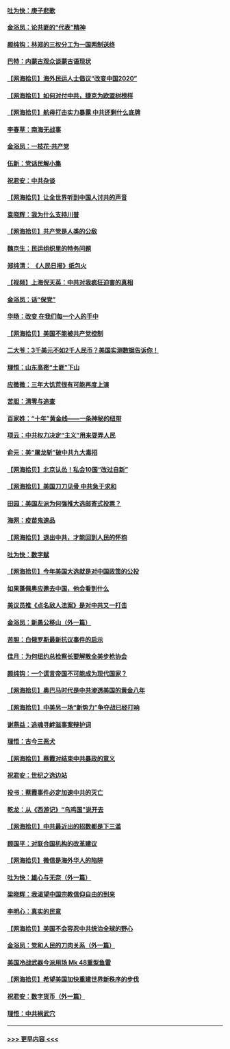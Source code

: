 #### [吐为快：庚子悲歌](../pages/nsc993/n12378821.md?t=09040951) 
#### [金浴凤：论共匪的“代表”精神](../pages/nsc993/n12377546.md?t=09040951) 
#### [颜纯钩：林郑的三权分工为一国两制送终](../pages/nsc993/n12377306.md?t=09040951) 
#### [巴特：内蒙古观众谈蒙古语现状](../pages/nsc993/n12376923.md?t=09040951) 
#### [【网海拾贝】海外民运人士倡议“改变中国2020”](../pages/nsc993/n12376682.md?t=09040951) 
#### [【网海拾贝】如何对付中共，捷克为欧盟树榜样](../pages/nsc993/n12374209.md?t=09040951) 
#### [【网海拾贝】航母打击实力暴露 中共还剩什么底牌](../pages/nsc993/n12371825.md?t=09040951) 
#### [李春草：南海无战事](../pages/nsc993/n12371159.md?t=09040951) 
#### [金浴凤：一枝花·共产党](../pages/nsc993/n12368757.md?t=09040951) 
#### [伍新：党话民解小集](../pages/nsc993/n12366907.md?t=09040951) 
#### [祝君安：中共杂谈](../pages/nsc993/n12366076.md?t=09040951) 
#### [【网海拾贝】让全世界听到中国人讨共的声音](../pages/nsc993/n12365569.md?t=09040951) 
#### [袁晓辉：我为什么支持川普](../pages/nsc993/n12362670.md?t=09040951) 
#### [【网海拾贝】共产党是人类的公敌](../pages/nsc993/n12363182.md?t=09040951) 
#### [魏京生：民运组织里的特务问题](../pages/nsc993/n12363010.md?t=09040951) 
#### [郑纯清： 《人民日报》纸包火](../pages/nsc993/n12362706.md?t=09040951) 
#### [【视频】上海倪天英：中共对我疯狂迫害的真相](../pages/nsc993/n12356341.md?t=09040951) 
#### [金浴凤：话“保党”](../pages/nsc993/n12361867.md?t=09040951) 
#### [华旸：改变 在我们每一个人的手中](../pages/nsc993/n12361774.md?t=09040951) 
#### [【网海拾贝】美国不能被共产党控制](../pages/nsc993/n12360271.md?t=09040951) 
#### [二大爷：3千美元不如2千人民币？美国实测数据告诉你！](../pages/nsc993/n12358563.md?t=09040951) 
#### [理悟：山东高密“土匪”下山](../pages/nsc993/n12358535.md?t=09040951) 
#### [应微微：三年大饥荒很有可能再度上演](../pages/nsc993/n12358523.md?t=09040951) 
#### [苦胆：清零与追查](../pages/nsc993/n12358501.md?t=09040951) 
#### [百家姓：“十年”黄金线——一条神秘的纽带](../pages/nsc993/n12358319.md?t=09040951) 
#### [项云：中共权力决定“主义”用来耍弄人民](../pages/nsc993/n12358172.md?t=09040951) 
#### [俞元：美“屠龙斩”破中共九大毒招](../pages/nsc993/n12357822.md?t=09040951) 
#### [【网海拾贝】北京认怂！私会10国“改过自新”](../pages/nsc993/n12357784.md?t=09040951) 
#### [【网海拾贝】美国刀刀见骨 中共急于求和](../pages/nsc993/n12355511.md?t=09040951) 
#### [田园：美国左派为何强推大选邮寄式投票？](../pages/nsc993/n12352963.md?t=09040951) 
#### [海网：疫苗鬼速品](../pages/nsc993/n12354438.md?t=09040951) 
#### [【网海拾贝】退出中共，才能回到人民的怀抱](../pages/nsc993/n12352634.md?t=09040951) 
#### [吐为快：数字赋](../pages/nsc993/n12352317.md?t=09040951) 
#### [【网海拾贝】今年美国大选就是对中国政策的公投](../pages/nsc993/n12350973.md?t=09040951) 
#### [如果蓬佩奥应邀去中国，他会看到什么](../pages/nsc993/n12350945.md?t=09040951) 
#### [美议员推《点名敌人法案》是对中共又一打击](../pages/nsc993/n12350765.md?t=09040951) 
#### [金浴凤：新愚公移山（外一篇）](../pages/nsc993/n12350253.md?t=09040951) 
#### [苦胆：白俄罗斯最新抗议事件的启示](../pages/nsc993/n12349989.md?t=09040951) 
#### [佳月：为何纽约总检察长要解散全美步枪协会](../pages/nsc993/n12349939.md?t=09040951) 
#### [颜纯钩：一个谎言帝国不可能成为现代国家？](../pages/nsc993/n12349898.md?t=09040951) 
#### [【网海拾贝】奥巴马时代是中共渗透美国的黄金八年](../pages/nsc993/n12349284.md?t=09040951) 
#### [【网海拾贝】中美另一场“新势力”争夺战已经打响](../pages/nsc993/n12346998.md?t=09040951) 
#### [谢燕益：追魂寻衅滋事案辩护词](../pages/nsc993/n12346892.md?t=09040951) 
#### [理悟：古今三恶犬](../pages/nsc993/n12345190.md?t=09040951) 
#### [【网海拾贝】蔡霞对结束中共暴政的意义](../pages/nsc993/n12344263.md?t=09040951) 
#### [祝君安：世纪之选边站](../pages/nsc993/n12342382.md?t=09040951) 
#### [投书：蔡霞事件必定加速中共的灭亡](../pages/nsc993/n12341881.md?t=09040951) 
#### [乾龙：从《西游记》“乌鸡国”说开去](../pages/nsc993/n12341690.md?t=09040951) 
#### [【网海拾贝】中共最近出的招数都是下三滥](../pages/nsc993/n12341593.md?t=09040951) 
#### [顾国平：对联合国机构的改革建议](../pages/nsc993/n12339928.md?t=09040951) 
#### [【网海拾贝】微信是海外华人的陷阱](../pages/nsc993/n12338868.md?t=09040951) 
#### [吐为快：雄心与无奈（外一篇）](../pages/nsc993/n12338132.md?t=09040951) 
#### [梁晓辉：我渴望中国宗教信仰自由的到来](../pages/nsc993/n12336657.md?t=09040951) 
#### [李明心：真实的民意](../pages/nsc993/n12336089.md?t=09040951) 
#### [【网海拾贝】美国不会容忍中共统治全球的野心](../pages/nsc993/n12336063.md?t=09040951) 
#### [金浴凤：党和人民的刀肉关系（外一篇）](../pages/nsc993/n12335834.md?t=09040951) 
#### [美国冷战武器今派用场 Mk 48重型鱼雷](../pages/nsc993/n12335354.md?t=09040951) 
#### [【网海拾贝】希望美国加快重建世界新秩序的步伐](../pages/nsc993/n12334224.md?t=09040951) 
#### [祝君安：数字货币（外一篇）](../pages/nsc993/n12334186.md?t=09040951) 
#### [理悟：中共祸武穴](../pages/nsc993/n12333962.md?t=09040951) 

----
#### [ >>> 更早内容 <<< ](../indexes/nsc993-earlier.md)
